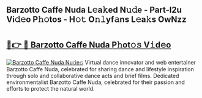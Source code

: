 ## Barzotto Caffe Nuda L𝚎a𝚔ed N𝚞𝚍e - Part-I2u Vi𝚍𝚎o P𝚑𝚘tos - H𝚘𝚝 O𝚗𝚕yf𝚊ns L𝚎a𝚔s OwNzz

# <h2><a href="http://kf4eyap.oniu.top/?m=Barzotto+Caffe+Nuda">🔗👉 🔴 Barzotto Caffe Nuda P𝚑ot𝚘𝚜 V𝚒d𝚎o</a></h2>

[![Barzotto Caffe Nuda Nu𝚍e𝚜](https://i.imgur.com/0qMVB7G.gif)](http://kf4eyap.oniu.top/?m=Barzotto+Caffe+Nuda)
Virtual dance innovator and web entertainer Barzotto Caffe Nuda, celebrated for sharing dance and lifestyle inspiration through solo and collaborative dance acts and brief films. Dedicated environmentalist Barzotto Caffe Nuda, celebrated for their passion and efforts to protect the natural world.  
